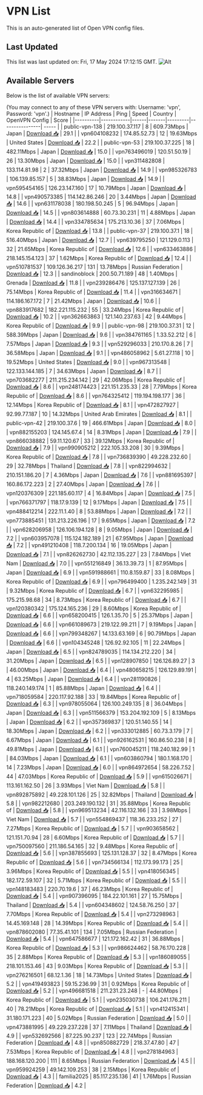 # VPN List

This is an auto-generated list of Open VPN config files.

## Last Updated

This list was last updated on: Fri, 17 May 2024 17:12:15 GMT.
![Alt](https://repobeats.axiom.co/api/embed/186b98318ef1479477931607c1ad7d823f12451f.svg "Repobeats analytics image")

## Available Servers

Below is the list of available VPN servers:

(You may connect to any of these VPN servers with: Username: 'vpn', Password: 'vpn'.)
| Hostname | IP Address | Ping | Speed | Country | OpenVPN Config | Score |
|----------|------------|------|-------|---------|----------------| ----- |
| public-vpn-138 | 219.100.37.117 | 8 | 609.73Mbps | Japan | [Download 📥](./configs/server_0_JP.ovpn) | 29.1 |
| vpn604108232 | 174.85.52.73 | 12 | 19.63Mbps | United States | [Download 📥](./configs/server_1_US.ovpn) | 22.2 |
| public-vpn-53 | 219.100.37.225 | 18 | 482.11Mbps | Japan | [Download 📥](./configs/server_2_JP.ovpn) | 15.0 |
| vpn763496019 | 120.51.50.19 | 26 | 13.30Mbps | Japan | [Download 📥](./configs/server_3_JP.ovpn) | 15.0 |
| vpn311482808 | 133.114.81.98 | 2 | 37.32Mbps | Japan | [Download 📥](./configs/server_4_JP.ovpn) | 14.9 |
| vpn985326783 | 106.139.85.157 | 5 | 38.83Mbps | Japan | [Download 📥](./configs/server_5_JP.ovpn) | 14.9 |
| vpn595454165 | 126.23.147.160 | 17 | 10.79Mbps | Japan | [Download 📥](./configs/server_6_JP.ovpn) | 14.8 |
| vpn490573385 | 114.142.86.246 | 20 | 3.44Mbps | Japan | [Download 📥](./configs/server_7_JP.ovpn) | 14.6 |
| vpn631178038 | 180.198.50.245 | 5 | 96.94Mbps | Japan | [Download 📥](./configs/server_8_JP.ovpn) | 14.5 |
| vpn803614888 | 60.73.30.231 | 11 | 4.88Mbps | Japan | [Download 📥](./configs/server_9_JP.ovpn) | 14.4 |
| vpn334785634 | 175.213.10.36 | 37 | 7.06Mbps | Korea Republic of | [Download 📥](./configs/server_10_KR.ovpn) | 13.8 |
| public-vpn-37 | 219.100.37.1 | 18 | 516.40Mbps | Japan | [Download 📥](./configs/server_11_JP.ovpn) | 12.7 |
| vpn639795250 | 121.129.0.113 | 32 | 21.65Mbps | Korea Republic of | [Download 📥](./configs/server_12_KR.ovpn) | 12.6 |
| vpn633463886 | 218.145.154.123 | 37 | 1.62Mbps | Korea Republic of | [Download 📥](./configs/server_13_KR.ovpn) | 12.4 |
| vpn510781537 | 109.126.36.217 | 131 | 13.78Mbps | Russian Federation | [Download 📥](./configs/server_14_RU.ovpn) | 12.3 |
| sandinoblock | 200.50.71.189 | 48 | 1.40Mbps | Grenada | [Download 📥](./configs/server_15_GD.ovpn) | 11.8 |
| vpn239286476 | 125.137.127.139 | 26 | 75.14Mbps | Korea Republic of | [Download 📥](./configs/server_16_KR.ovpn) | 11.4 |
| vpn316634671 | 114.186.167.172 | 7 | 21.42Mbps | Japan | [Download 📥](./configs/server_17_JP.ovpn) | 10.6 |
| vpn883917682 | 182.221.115.232 | 55 | 33.24Mbps | Korea Republic of | [Download 📥](./configs/server_18_KR.ovpn) | 10.2 |
| vpn362663863 | 121.140.237.63 | 42 | 9.44Mbps | Korea Republic of | [Download 📥](./configs/server_19_KR.ovpn) | 9.9 |
| public-vpn-98 | 219.100.37.31 | 12 | 588.39Mbps | Japan | [Download 📥](./configs/server_20_JP.ovpn) | 9.6 |
| vpn384761165 | 1.33.52.212 | 6 | 7.57Mbps | Japan | [Download 📥](./configs/server_21_JP.ovpn) | 9.3 |
| vpn529296033 | 210.170.8.26 | 7 | 36.58Mbps | Japan | [Download 📥](./configs/server_22_JP.ovpn) | 9.1 |
| vpn486058962 | 5.61.27.118 | 10 | 19.52Mbps | United States | [Download 📥](./configs/server_23_US.ovpn) | 9.0 |
| vpn967313548 | 122.133.144.185 | 7 | 34.63Mbps | Japan | [Download 📥](./configs/server_24_JP.ovpn) | 8.7 |
| vpn703682277 | 211.215.234.142 | 29 | 42.06Mbps | Korea Republic of | [Download 📥](./configs/server_25_KR.ovpn) | 8.6 |
| vpn248174423 | 221.151.235.33 | 28 | 7.79Mbps | Korea Republic of | [Download 📥](./configs/server_26_KR.ovpn) | 8.6 |
| vpn764325412 | 119.194.198.177 | 36 | 12.14Mbps | Korea Republic of | [Download 📥](./configs/server_27_KR.ovpn) | 8.1 |
| vpn472827927 | 92.99.77.187 | 10 | 14.32Mbps | United Arab Emirates | [Download 📥](./configs/server_28_AE.ovpn) | 8.1 |
| public-vpn-42 | 219.100.37.6 | 19 | 466.61Mbps | Japan | [Download 📥](./configs/server_29_JP.ovpn) | 8.0 |
| vpn882155203 | 124.145.67.4 | 14 | 8.31Mbps | Japan | [Download 📥](./configs/server_30_JP.ovpn) | 7.9 |
| vpn866038882 | 59.11.120.67 | 33 | 39.12Mbps | Korea Republic of | [Download 📥](./configs/server_31_KR.ovpn) | 7.9 |
| vpn990905212 | 222.105.33.208 | 30 | 9.39Mbps | Korea Republic of | [Download 📥](./configs/server_32_KR.ovpn) | 7.8 |
| vpn736839390 | 49.228.232.60 | 29 | 32.78Mbps | Thailand | [Download 📥](./configs/server_33_TH.ovpn) | 7.8 |
| vpn822994632 | 210.151.186.20 | 7 | 4.36Mbps | Japan | [Download 📥](./configs/server_34_JP.ovpn) | 7.6 |
| vpn881695397 | 160.86.172.223 | 2 | 27.40Mbps | Japan | [Download 📥](./configs/server_35_JP.ovpn) | 7.6 |
| vpn120376309 | 221.185.60.117 | 4 | 16.84Mbps | Japan | [Download 📥](./configs/server_36_JP.ovpn) | 7.5 |
| vpn766371797 | 118.17.9.139 | 12 | 9.17Mbps | Japan | [Download 📥](./configs/server_37_JP.ovpn) | 7.5 |
| vpn488412214 | 222.11.1.40 | 8 | 53.88Mbps | Japan | [Download 📥](./configs/server_38_JP.ovpn) | 7.2 |
| vpn773885451 | 131.213.226.196 | 17 | 9.65Mbps | Japan | [Download 📥](./configs/server_39_JP.ovpn) | 7.2 |
| vpn628206958 | 126.106.194.128 | 8 | 9.05Mbps | Japan | [Download 📥](./configs/server_40_JP.ovpn) | 7.2 |
| vpn603957078 | 115.124.182.189 | 21 | 67.95Mbps | Japan | [Download 📥](./configs/server_41_JP.ovpn) | 7.2 |
| vpn491210408 | 118.7.200.134 | 16 | 19.05Mbps | Japan | [Download 📥](./configs/server_42_JP.ovpn) | 7.1 |
| vpn826262730 | 42.112.135.227 | 23 | 7.84Mbps | Viet Nam | [Download 📥](./configs/server_43_VN.ovpn) | 7.0 |
| vpn551216849 | 36.13.39.73 | 1 | 87.95Mbps | Japan | [Download 📥](./configs/server_44_JP.ovpn) | 6.9 |
| vpn591988661 | 110.8.159.87 | 33 | 8.08Mbps | Korea Republic of | [Download 📥](./configs/server_45_KR.ovpn) | 6.9 |
| vpn796499400 | 1.235.242.149 | 31 | 9.32Mbps | Korea Republic of | [Download 📥](./configs/server_46_KR.ovpn) | 6.7 |
| vpn632295985 | 175.215.98.68 | 34 | 8.73Mbps | Korea Republic of | [Download 📥](./configs/server_47_KR.ovpn) | 6.7 |
| vpn120380342 | 175.124.165.236 | 29 | 8.60Mbps | Korea Republic of | [Download 📥](./configs/server_48_KR.ovpn) | 6.6 |
| vpn658200415 | 126.1.35.70 | 5 | 25.37Mbps | Japan | [Download 📥](./configs/server_49_JP.ovpn) | 6.6 |
| vpn661089673 | 219.122.99.211 | 7 | 9.19Mbps | Japan | [Download 📥](./configs/server_50_JP.ovpn) | 6.6 |
| vpn799348267 | 14.133.63.169 | 6 | 90.79Mbps | Japan | [Download 📥](./configs/server_51_JP.ovpn) | 6.6 |
| vpn104345248 | 126.92.92.105 | 11 | 22.24Mbps | Japan | [Download 📥](./configs/server_52_JP.ovpn) | 6.5 |
| vpn824789035 | 114.134.212.220 | 34 | 31.20Mbps | Japan | [Download 📥](./configs/server_53_JP.ovpn) | 6.5 |
| vpn128907850 | 126.126.89.27 | 3 | 46.00Mbps | Japan | [Download 📥](./configs/server_54_JP.ovpn) | 6.4 |
| vpn480658215 | 126.129.89.191 | 4 | 63.25Mbps | Japan | [Download 📥](./configs/server_55_JP.ovpn) | 6.4 |
| vpn281190826 | 118.240.149.174 | 1 | 85.88Mbps | Japan | [Download 📥](./configs/server_56_JP.ovpn) | 6.4 |
| vpn718059584 | 220.117.92.188 | 33 | 19.84Mbps | Korea Republic of | [Download 📥](./configs/server_57_KR.ovpn) | 6.3 |
| vpn978055064 | 126.100.249.135 | 8 | 36.04Mbps | Japan | [Download 📥](./configs/server_58_JP.ovpn) | 6.3 |
| vpn511566379 | 153.204.192.109 | 5 | 8.13Mbps | Japan | [Download 📥](./configs/server_59_JP.ovpn) | 6.2 |
| vpn357369837 | 120.51.140.55 | 14 | 18.30Mbps | Japan | [Download 📥](./configs/server_60_JP.ovpn) | 6.2 |
| vpn333012885 | 60.73.3.179 | 7 | 6.67Mbps | Japan | [Download 📥](./configs/server_61_JP.ovpn) | 6.1 |
| vpn926162531 | 160.86.50.238 | 8 | 49.81Mbps | Japan | [Download 📥](./configs/server_62_JP.ovpn) | 6.1 |
| vpn760045211 | 118.240.182.99 | 1 | 84.03Mbps | Japan | [Download 📥](./configs/server_63_JP.ovpn) | 6.1 |
| vpn603860794 | 180.1.168.170 | 14 | 7.23Mbps | Japan | [Download 📥](./configs/server_64_JP.ovpn) | 6.0 |
| vpn864972654 | 58.226.7.52 | 44 | 47.03Mbps | Korea Republic of | [Download 📥](./configs/server_65_KR.ovpn) | 5.9 |
| vpn615026671 | 113.161.162.50 | 26 | 3.93Mbps | Viet Nam | [Download 📥](./configs/server_66_VN.ovpn) | 5.8 |
| vpn892875892 | 49.228.101.126 | 25 | 32.82Mbps | Thailand | [Download 📥](./configs/server_67_TH.ovpn) | 5.8 |
| vpn982212680 | 203.249.190.132 | 31 | 35.88Mbps | Korea Republic of | [Download 📥](./configs/server_68_KR.ovpn) | 5.8 |
| vpn969513234 | 42.116.132.166 | 33 | 3.98Mbps | Viet Nam | [Download 📥](./configs/server_69_VN.ovpn) | 5.7 |
| vpn554869437 | 118.36.233.252 | 27 | 7.27Mbps | Korea Republic of | [Download 📥](./configs/server_70_KR.ovpn) | 5.7 |
| vpn903658562 | 121.151.70.94 | 28 | 6.60Mbps | Korea Republic of | [Download 📥](./configs/server_71_KR.ovpn) | 5.7 |
| vpn750097560 | 211.186.54.165 | 32 | 9.48Mbps | Korea Republic of | [Download 📥](./configs/server_72_KR.ovpn) | 5.6 |
| vpn387855693 | 125.131.128.37 | 32 | 8.47Mbps | Korea Republic of | [Download 📥](./configs/server_73_KR.ovpn) | 5.6 |
| vpn734566134 | 112.173.99.173 | 25 | 3.96Mbps | Korea Republic of | [Download 📥](./configs/server_74_KR.ovpn) | 5.5 |
| vpn418056345 | 182.172.59.107 | 32 | 5.71Mbps | Korea Republic of | [Download 📥](./configs/server_75_KR.ovpn) | 5.5 |
| vpn148183483 | 220.70.19.6 | 37 | 46.23Mbps | Korea Republic of | [Download 📥](./configs/server_76_KR.ovpn) | 5.4 |
| vpn907396095 | 184.22.101.161 | 27 | 15.75Mbps | Thailand | [Download 📥](./configs/server_77_TH.ovpn) | 5.4 |
| vpn604348602 | 124.58.76.250 | 37 | 7.70Mbps | Korea Republic of | [Download 📥](./configs/server_78_KR.ovpn) | 5.4 |
| vpn273298963 | 14.45.169.148 | 28 | 14.39Mbps | Korea Republic of | [Download 📥](./configs/server_79_KR.ovpn) | 5.4 |
| vpn878602080 | 77.35.41.101 | 134 | 7.05Mbps | Russian Federation | [Download 📥](./configs/server_80_RU.ovpn) | 5.4 |
| vpn647586677 | 121.172.162.42 | 31 | 36.88Mbps | Korea Republic of | [Download 📥](./configs/server_81_KR.ovpn) | 5.3 |
| vpn986624462 | 58.76.170.228 | 35 | 2.88Mbps | Korea Republic of | [Download 📥](./configs/server_82_KR.ovpn) | 5.3 |
| vpn186089055 | 218.101.153.46 | 43 | 9.03Mbps | Korea Republic of | [Download 📥](./configs/server_83_KR.ovpn) | 5.3 |
| vpn276216501 | 68.12.1.36 | 18 | 14.73Mbps | United States | [Download 📥](./configs/server_84_US.ovpn) | 5.2 |
| vpn419493823 | 59.15.236.99 | 31 | 0.92Mbps | Korea Republic of | [Download 📥](./configs/server_85_KR.ovpn) | 5.2 |
| vpn496681518 | 211.231.23.248 | - | 44.80Mbps | Korea Republic of | [Download 📥](./configs/server_86_KR.ovpn) | 5.1 |
| vpn235030738 | 106.241.176.211 | 40 | 78.21Mbps | Korea Republic of | [Download 📥](./configs/server_87_KR.ovpn) | 5.1 |
| vpn412415341 | 31.180.171.223 | 40 | 5.02Mbps | Russian Federation | [Download 📥](./configs/server_88_RU.ovpn) | 5.0 |
| vpn473881995 | 49.229.237.228 | 37 | 7.11Mbps | Thailand | [Download 📥](./configs/server_89_TH.ovpn) | 4.9 |
| vpn532692566 | 87.225.90.237 | 123 | 22.74Mbps | Russian Federation | [Download 📥](./configs/server_90_RU.ovpn) | 4.8 |
| vpn850882729 | 218.37.47.80 | 47 | 7.53Mbps | Korea Republic of | [Download 📥](./configs/server_91_KR.ovpn) | 4.8 |
| vpn278184963 | 188.168.120.200 | 111 | 8.65Mbps | Russian Federation | [Download 📥](./configs/server_92_RU.ovpn) | 4.5 |
| vpn959924259 | 49.142.109.253 | 38 | 2.15Mbps | Korea Republic of | [Download 📥](./configs/server_93_KR.ovpn) | 4.3 |
| familia2025 | 85.117.235.136 | 41 | 1.76Mbps | Russian Federation | [Download 📥](./configs/server_94_RU.ovpn) | 4.2 |
